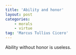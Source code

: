 ```yaml
---
title: 'Ability and honor'
layout: post
categories:
    - morals
    - virtue
tag: 'Marcus Tullius Cicero'
---
```


Ability without honor is useless.